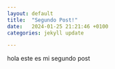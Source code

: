 ```yaml
---
layout: default
title:  "Segundo Post!"
date:   2024-01-25 21:21:46 +0100
categories: jekyll update

---
```

hola este es mi segundo post